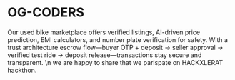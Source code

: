 # OG-CODERS
Our used bike marketplace offers verified listings, AI-driven price prediction, EMI calculators, and number plate verification for safety. With a trust architecture escrow flow—buyer OTP + deposit → seller approval → verified test ride → deposit release—transactions stay secure and transparent.
\n we are happy to share that we parispate on HACKXLERAT hackthon.
